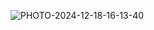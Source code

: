![PHOTO-2024-12-18-16-13-40](https://github.com/user-attachments/assets/608bf75e-62e1-416f-ab04-c985a155900e)
